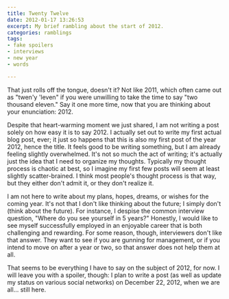 ```yaml
---
title: Twenty Twelve
date: 2012-01-17 13:26:53
excerpt: My brief rambling about the start of 2012.
categories: ramblings
tags:
- fake spoilers
- interviews
- new year
- words

---
```

That just rolls off the tongue, doesn't it? Not like 2011, which often came out as "twen'y 'leven" if you were unwilling to take the time to say "two thousand eleven." Say it one more time, now that you are thinking about your enunciation: 2012.

Despite that heart-warming moment we just shared, I am not writing a post solely on how easy it is to say 2012. I actually set out to write my first actual blog post, ever; it just so happens that this is also my first post of the year 2012, hence the title. It feels good to be writing something, but I am already feeling slightly overwhelmed. It's not so much the act of writing; it's actually just the idea that I need to organize my thoughts. Typically my thought process is chaotic at best, so I imagine my first few posts will seem at least slightly scatter-brained. I think most people's thought process is that way, but they either don't admit it, or they don't realize it.

I am not here to write about my plans, hopes, dreams, or wishes for the coming year. It's not that I don't like thinking about the future; I simply don't (think about the future). For instance, I despise the common interview question, "Where do you see yourself in 5 years?" Honestly, I would like to see myself successfully employed in an enjoyable career that is both challenging and rewarding. For some reason, though, interviewers don't like that answer. They want to see if you are gunning for management, or if you intend to move on after a year or two, so that answer does not help them at all.

That seems to be everything I have to say on the subject of 2012, for now. I will leave you with a spoiler, though: I plan to write a post (as well as update my status on various social networks) on December 22, 2012, when we are all... still here.
